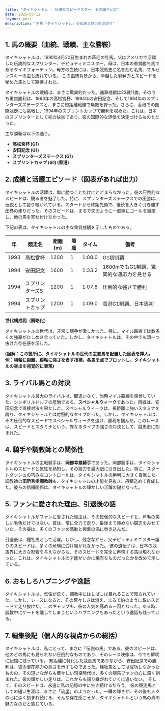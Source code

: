 ```yaml
---
title: "タイキシャトル - 伝説のスピードスター、その輝きと影"
date: 2025-05-12
layout: post
description: "名馬『タイキシャトル』の伝説と魅力を深堀り"
---
```


## 1. 馬の概要（血統、戦績、主な勝鞍）

タイキシャトルは、1990年4月20日生まれの芦毛の牡馬。父はアメリカで活躍した伝説的なスプリンター、デピュティミニスター。母は、日本の重賞勝ち馬であるタイキフォーチュン。母方の血統には、日本競馬史に名を刻む名馬、マルゼンスキーの血も流れている。  この血統背景から、卓越した瞬発力とスピードを秘めた馬として期待された。

タイキシャトルの戦績は、まさに驚異的だった。通算成績は22戦11勝。そのうち重賞勝利は、1993年の高松宮杯、1994年の安田記念、そして1994年のスプリンターズステークスと、まさに短距離戦線で無敵を誇った。さらに、香港での国際競走にも挑戦し、1994年のスプリントカップで勝利を収めた。これは、日本のスプリンターとして初の快挙であり、彼の国際的な評価を決定づけるものとなった。

主な勝鞍は以下の通り。

* **高松宮杯 (G1)**
* **安田記念 (G1)**
* **スプリンターズステークス (G1)**
* **スプリントカップ (G1) (香港)**


## 2. 成績と活躍エピソード（図表があれば出力）

タイキシャトルの活躍は、単に勝つことだけにとどまらなかった。彼の圧倒的なスピードは、観る者を魅了した。特に、スプリンターズステークスでの圧勝は、伝説として語り継がれている。スタートから終始先頭で、後続を大きく引き離す圧巻の走りだった。そのスピードは、まるで矢のように一直線にゴールを目指し、他の馬を寄せ付けなかった。

下記の表は、タイキシャトルの主な重賞成績を示したものである。

| 年 | 競走名         | 距離(m) | 着順 | タイム     | 備考                                      |
|----|-----------------|----------|------|-----------|-------------------------------------------|
| 1993 | 高松宮杯       | 1200     | 1     | 1:08.0    | G1初制覇                                  |
| 1994 | 安田記念       | 1600     | 1     | 1:33.2    | 1600mでもG1制覇、驚異的な適応力を見せる     |
| 1994 | スプリンターズS | 1200     | 1     | 1:07.8    | 圧倒的な強さで勝利                         |
| 1994 | スプリントカップ | 1200     | 1     | 1:09.0    | 香港G1制覇、日本馬初                               |


**世代構成図（簡略化）**

タイキシャトルの世代は、非常に競争が激しかった。特に、マイル路線では数多くの強豪がひしめき合っていた。しかし、タイキシャトルは、その中でも頭一つ抜けた存在感を示した。

**(図解：この箇所に、タイキシャトルの世代の主要馬を配置した図表を挿入。例：横軸に距離、縦軸に強さを表す指標、各馬を点でプロットし、タイキシャトルの突出を視覚的に表現)**


## 3. ライバル馬との対決

タイキシャトル最大のライバルは、間違いなく、当時マイル路線を席巻していた、シンボリルドルフの産駒である、**スペシャルウィーク**であった。両者は、安田記念で直接対決を果たした。スペシャルウィークは、長距離に強いスタミナを誇り、タイキシャトルとは対照的なタイプだった。しかし、タイキシャトルは、その圧倒的なスピードでスペシャルウィークを退け、勝利を掴んだ。このレースは、スピードとスタミナという、異なるタイプの強さの対決として、競馬史に刻まれた。


## 4. 騎手や調教師との関係性

タイキシャトルの主戦騎手は、**岡部幸雄騎手**であった。岡部騎手は、タイキシャトルのスピードと気性を熟知し、その能力を最大限に引き出した。特に、スタートダッシュの巧みなコントロールは、タイキシャトルの勝利に大きく貢献した。調教師の**田所秀孝調教師**も、タイキシャトルの才能を見抜き、丹精込めて育成した。彼らの信頼関係は、タイキシャトルの輝かしい活躍の礎となった。


## 5. ファンに愛された理由、引退後の話

タイキシャトルがファンに愛された理由は、その圧倒的なスピードと、芦毛の美しい毛色だけではない。彼は、常に全力で走り、最後まで諦めない闘志をみせていた。その姿は、多くのファンを感動と興奮の渦に巻き込んだ。

引退後は、種牡馬として活躍。しかし、残念ながら、父デピュティミニスター譲りのスピードは、多くの産駒に受け継がれなかった。  彼の遺伝子は、日本の競馬界に大きな影響を与えながらも、そのスピードを完全に再現する馬は現れなかった。これは、タイキシャトルの才能がいかに稀有なものだったかを改めて示している。


## 6. おもしろハプニングや逸話

タイキシャトルは、気性が荒く、調教中にはしばしば暴れることで知られていた。しかし、レースになると、その荒々しさは消え、まるで豹のように鋭いスピードで走り抜けた。このギャップも、彼の人気を高める一因となった。ある時、調教中にゲートを壊してしまうというハプニングもあったという逸話も残っている。


## 7. 編集後記（個人的な視点からの総括）

タイキシャトルは、私にとって、まさに「伝説の馬」である。彼のスピードは、他のどの馬にも見られない圧倒的なものであり、そのレース映像は、今でも鮮明に記憶に残っている。  短距離に特化した競走馬でありながら、安田記念での勝利は、彼の潜在能力の高さを示すものであった。種牡馬としては成功しなかったものの、その短いながらも華々しい現役時代は、多くの競馬ファンの心に深く刻まれた。彼の輝かしい走りは、これからも語り継がれていくに違いない。  そして、そのスピードは、永遠に私の記憶の中に生き続けるだろう。  彼の競走馬としての短い生涯は、まさに「流星」のようだった。一瞬の輝きが、その後も人々の心に深く刻まれ続ける、そんな存在感こそが、タイキシャトルという馬の真の魅力なのだと感じている。
